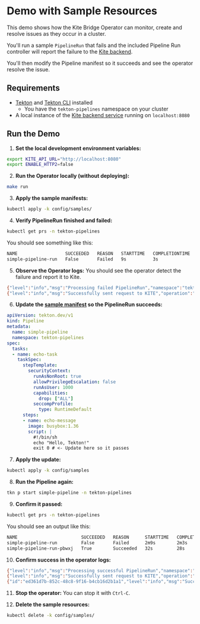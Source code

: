 # Demo with Sample Resources
This demo shows how the Kite Bridge Operator can monitor, create and resolve issues as they occur in a cluster.

You'll run a sample `PipelineRun` that fails and the included Pipeline Run controller will report the failure to the [Kite backend](../backend/).

You'll then modify the Pipeline manifest so it succeeds and see the operator resolve the issue.

## Requirements
- [Tekton](https://tekton.dev/docs/installation/) and [Tekton CLI](https://tekton.dev/docs/cli/) installed
  - You have the `tekton-pipelines` namespace on your cluster
- A local instance of the [Kite backend service](../backend/README.md) running on `localhost:8080`

## Run the Demo
1. **Set the local development environment variables:**
```sh
export KITE_API_URL="http://localhost:8080"
export ENABLE_HTTP2=false
```

2. **Run the Operator locally (without deploying):**
```sh
make run
```

3. **Apply the sample manifests:**
```sh
kubectl apply -k config/samples/
```

4. **Verify PipelineRun finished and failed:**
```sh
kubectl get prs -n tekton-pipelines
```

You should see something like this:
```bash
NAME                  SUCCEEDED   REASON   STARTTIME   COMPLETIONTIME
simple-pipeline-run   False       Failed   9s          3s
```

5. **Observe the Operator logs:**
You should see the operator detect the failure and report it to Kite.
```sh
{"level":"info","msg":"Processing failed PipelineRun","namespace":"tekton-pipelines","pipeline_run":"simple-pipeline-run-f4tk9","status":"failed","time":"2025-08-20T13:58:43-04:00"}
{"level":"info","msg":"Successfully sent request to KITE","operation":"pipeline-failure","status_code":201,"time":"2025-08-20T13:58:43-04:00"}
```

6. **Update the [sample manifest](../config/samples/tekton_v1_pipelinerun.yaml) so the PipelineRun succeeds:**
```yaml
apiVersion: tekton.dev/v1
kind: Pipeline
metadata:
  name: simple-pipeline
  namespace: tekton-pipelines
spec:
  tasks:
  - name: echo-task
    taskSpec:
      stepTemplate:
        securityContext:
          runAsNonRoot: true
          allowPrivilegeEscalation: false
          runAsUser: 1000
          capabilities:
            drop: ["ALL"]
          seccompProfile:
            type: RuntimeDefault
      steps:
      - name: echo-message
        image: busybox:1.36
        script: |
          #!/bin/sh
          echo "Hello, Tekton!"
          exit 0 # <- Update here so it passes
```

7. **Apply the update:**
```sh
kubectl apply -k config/samples
```

8. **Run the Pipeline again:**
```sh
tkn p start simple-pipeline -n tekton-pipelines
```

9. **Confirm it passed:**
```bash
kubectl get prs -n tekton-pipelines
```

You should see an output like this:
```bash
NAME                        SUCCEEDED   REASON      STARTTIME   COMPLETIONTIME
simple-pipeline-run         False       Failed      2m9s        2m3s
simple-pipeline-run-pbwxj   True        Succeeded   32s         28s
```

10. **Confirm success in the operator logs:**
```sh
{"level":"info","msg":"Processing successful PipelineRun","namespace":"tekton-pipelines","pipeline_run":"simple-pipeline-run-v4j9h","status":"succeeded","time":"2025-08-20T13:58:43-04:00"}
{"level":"info","msg":"Successfully sent request to KITE","operation":"pipeline-success","status_code":200,"time":"2025-08-20T13:58:43-04:00"}
{"id":"ed361d7b-852c-48c8-9f16-b4cb16d2b1a1","level":"info","msg":"Successfully reported pipeline success to KITE","operation":"pipeline-success","pipeline_run":"simple-pipeline-run-v4j9h","time":"2025-08-20T13:58:43-04:00"}
```

11. **Stop the operator:**
You can stop it with `Ctrl-C`.

12. **Delete the sample resources:**
```sh
kubectl delete -k config/samples/
```
